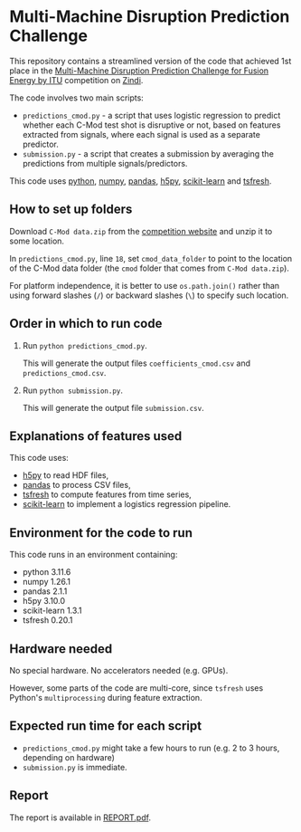 # Multi-Machine Disruption Prediction Challenge

This repository contains a streamlined version of the code that achieved 1st place in the [Multi-Machine Disruption Prediction Challenge for Fusion Energy by ITU](https://zindi.africa/competitions/multi-machine-disruption-prediction-challenge/) competition on [Zindi](https://zindi.africa/).

The code involves two main scripts:
* `predictions_cmod.py` - a script that uses logistic regression to predict whether each C-Mod test shot is disruptive or not, based on features extracted from signals, where each signal is used as a separate predictor.
* `submission.py` - a script that creates a submission by averaging the predictions from multiple signals/predictors.

This code uses [python](https://www.python.org/), [numpy](https://numpy.org/), [pandas](https://pandas.pydata.org/), [h5py](https://www.h5py.org/), [scikit-learn](https://scikit-learn.org/) and [tsfresh](https://tsfresh.readthedocs.io/).

## How to set up folders

Download `C-Mod data.zip` from the [competition website](https://zindi.africa/competitions/multi-machine-disruption-prediction-challenge/data) and unzip it to some location.

In `predictions_cmod.py`, line `18`, set `cmod_data_folder` to point to the location of the C-Mod data folder (the `cmod` folder that comes from `C-Mod data.zip`).

For platform independence, it is better to use `os.path.join()` rather than using forward slashes (`/`) or backward slashes (`\`) to specify such location.

## Order in which to run code

1. Run `python predictions_cmod.py`.

   This will generate the output files `coefficients_cmod.csv` and `predictions_cmod.csv`.

2. Run `python submission.py`.

   This will generate the output file `submission.csv`.

## Explanations of features used

This code uses:
* [h5py](https://www.h5py.org/) to read HDF files,
* [pandas](https://pandas.pydata.org/) to process CSV files,
* [tsfresh](https://tsfresh.readthedocs.io/) to compute features from time series,
* [scikit-learn](https://scikit-learn.org/) to implement a logistics regression pipeline.

## Environment for the code to run

This code runs in an environment containing:
* python 3.11.6
* numpy 1.26.1
* pandas 2.1.1
* h5py 3.10.0
* scikit-learn 1.3.1
* tsfresh 0.20.1

## Hardware needed

No special hardware. No accelerators needed (e.g. GPUs).

However, some parts of the code are multi-core, since `tsfresh` uses Python's `multiprocessing` during feature extraction.

## Expected run time for each script

* `predictions_cmod.py` might take a few hours to run (e.g. 2 to 3 hours, depending on hardware)
* `submission.py` is immediate.

## Report

The report is available in [REPORT.pdf](REPORT.pdf).

